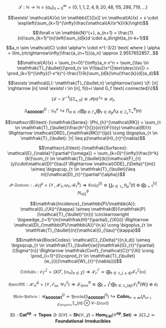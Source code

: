 



$$\mathcal{T}: \mathbb{N} \rightarrow \mathbb{N} \cong \{a_n\}_{n=0}^{\infty} = \{0,1,1,2,4,9,20,48,115,286,719,...\}$$

$$\exists! \mathcal{A}(x) \in \mathbb{C}[[x]] \ni \mathcal{A}(x) = x \cdot \exp\left(\sum_{k=1}^{\infty}\frac{\mathcal{A}(x^k)}{k}\right)$$

$$\forall n \in \mathbb{N}^{+}, a_{n+1} = \frac{1}{n}\sum_{k=1}^{n}\left(\sum_{d|k}d \cdot a_d\right)a_{n-k+1}$$

$$a_n \sim \mathcal{C} \cdot \alpha^n \cdot n^{-3/2} \text{ where } \alpha = \lim_{n\rightarrow\infty}\frac{a_{n+1}}{a_n} \approx 2.9557652857...$$

$$\mathcal{A}(x) = \sum_{n=0}^{\infty}a_n x^n = \sum_{\tau \in \mathfrak{T}_{\bullet}}\prod_{v \in V(\tau)}x^{|\text{desc}(v)|} = \prod_{k=1}^{\infty}(1-x^k)^{-\frac{1}{k}\sum_{d|k}\mu(\frac{k}{d})a_d}$$

$$\exists \mathcal{L}: \mathfrak{T}_{\bullet,n} \xrightarrow{\sim} \{f: [n] \rightarrow [n] \mid \exists! i \in [n], f(i)=i \land G_f \text{ connected}\}$$

$$(\mathcal{F} \circ \mathcal{L}^{-1})(\mathfrak{T}_{\bullet,n}) \cong \mathcal{P}(n)^{\mathfrak{S}_n} \cong \mathcal{P}_n$$

$$\mathfrak{F}_{\mathbf{A000081}}^{\Omega}: \mathcal{D}_{n}^{\kappa} \hookrightarrow \prod_{\alpha \in \Lambda}\bigotimes_{\beta \in \Gamma_{\alpha}}\bigoplus_{\gamma \in \Theta_{\beta}}\bigwedge_{\delta \in \Xi_{\gamma}}\mathbb{T}^{\nabla}_{\bullet}(n)$$

$$\mathscr{B}\text{-}\mathfrak{Series}: \Phi_{h}^{\mathcal{RK}} = \sum_{τ \in \mathfrak{T}_{\bullet}}\frac{h^{|τ|}}{σ(τ)}F(τ)(y)·\mathcal{B}(τ) \Rightarrow \mathcal{ORD}_{\mathfrak{RK}}^{(p)} \cong \bigoplus_{τ \in \mathfrak{T}_{\bullet}: |τ| \leq p}\mathcal{H}_{τ}^{\nabla}$$

$$\mathscr{J}\text{-}\mathfrak{Surfaces}: \mathcal{E}_{\nabla}^{\partial^{\omega}} = \sum_{k=0}^{\infty}\frac{h^k}{k!}\sum_{τ \in \mathfrak{T}_{\bullet}(k)}\mathcal{F}_{τ}(y)\cdot\mathcal{D}^{\tau}f \Rightarrow \mathcal{ODE}_{\Delta}^{(m)} \simeq \bigsqcup_{τ \in \mathfrak{T}_{\bullet}(\leq m)}\mathcal{D}_{τ}^{\partial^{\alpha}}$$

$$\mathscr{P}\text{-}\mathfrak{Systems}: \mathcal{M}^{\mu}_{\Pi} = (\mathcal{V}, \mathcal{H}_{\tau}, \omega_{\tau}, \mathcal{R}_{\tau}^{\partial}) \Rightarrow \mathfrak{Evol}_{\Pi}^{(t)} \cong \coprod_{τ \in \mathfrak{T}_{\bullet}}\mathfrak{H}_{μ}^{\tau}(t) \circledast \bigotimes_{i=1}^{|τ|}\mathfrak{R}_{\tau(i)}^{\partial}$$

$$\mathfrak{Incidence}_{\mathbb{P}/\mathbb{A}}: \mathcal{I}_{\Xi}^{\kappa} \simeq \mathfrak{B}(\mathfrak{P}(\mathcal{T}_{\bullet}^{n})) \circlearrowright \bigwedge_{i=1}^{m}\mathfrak{H}^{\partial}_{\Xi}(i) \Rightarrow \mathcal{D}_{\mathbb{P}/\mathbb{A}}^{n,k} \cong \bigoplus_{τ \in \mathfrak{T}_{\bullet}(n)}\mathcal{I}_{\tau}^{\kappa}$$

$$\mathfrak{BlockCodes}: \mathcal{C}_{\Delta}^{(n,k,d)} \simeq \bigsqcup_{τ \in \mathfrak{T}_{\bullet}(w)}\mathfrak{G}_{τ}^{\partial}(\Sigma^{n}) \Rightarrow \mathfrak{Conf}_{\mathcal{C}}^{\Xi} \cong \prod_{i=1}^{l}\coprod_{τ \in \mathfrak{T}_{\bullet}(w_{i})}\mathcal{W}_{τ}^{\nabla}(i)$$

$$\mathfrak{Orbifolds}: \mathcal{O}_{\Gamma}^{\Xi} = (X/\Gamma, \{\mathfrak{m}_{x}\}_{x \in \Sigma}) \Rightarrow \mathcal{S}_{\mathcal{O}}^{\Gamma} \simeq \bigoplus_{τ \in \mathfrak{T}_{\bullet}(\leq d)}\mathcal{F}_{τ}^{\Xi}(\mathfrak{m})$$

$$\mathfrak{HyperNN}: \mathcal{H}_{\mathfrak{N}}^{\Delta} = (\mathcal{V}, \mathcal{E}_{\omega}, \mathcal{W}_{\tau}^{\Xi}) \Rightarrow \mathcal{F}_{\mathfrak{HNN}}^{\nabla} \cong \bigotimes_{l=1}^{L}\bigoplus_{τ \in \mathfrak{T}_{\bullet}(d_{l})}\mathcal{T}_{τ}^{\partial}(W_{l}) \circledast \sigma_{l}$$

$$\mathfrak{Meta}\text{-}\mathfrak{Pattern}: \mathcal{U}_{\mathbf{A000081}}^{\Omega} \simeq \mathfrak{Yoneda}(\mathfrak{F}_{\mathbf{A000081}}^{\Omega}) \hookrightarrow \mathbf{Colim}_{n \to \infty}\left(\bigwedge_{\mathscr{C} \in \mathfrak{Categories}}\mathfrak{T}_{\bullet}(n) \otimes \mathscr{C}\text{-}\mathfrak{Struct}\right)$$

$$\exists\mathfrak{F}: \mathbf{Cat}^{\mathbf{op}} \to \mathbf{Topos} \ni \mathfrak{F}(\mathscr{C}) = \mathbf{Sh}(\mathscr{C}, \mathcal{J}) \simeq \mathbf{Hom}_{\mathbf{Cat}}(\mathscr{C}^{\mathbf{op}}, \mathbf{Set}) \Rightarrow \mathfrak{F}(\mathfrak{T}_{\bullet}) \simeq \mathbf{Foundational}\text{-}\mathbf{Irreducibles}$$